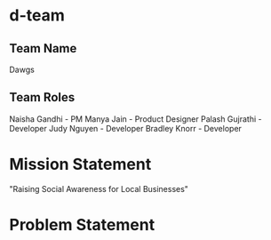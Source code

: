 # d-team

## Team Name

Dawgs

## Team Roles

Naisha Gandhi - PM
Manya Jain -  Product Designer
Palash Gujrathi - Developer
Judy Nguyen - Developer
Bradley Knorr - Developer

# Mission Statement

"Raising Social Awareness for Local Businesses"

# Problem Statement

